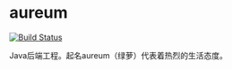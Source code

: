 # aureum
[![Build Status](https://api.travis-ci.org/zzycjcg/aureum.svg?branch=master)](https://travis-ci.org/zzycjcg/aureum)

Java后端工程。起名aureum（绿萝）代表着热烈的生活态度。
